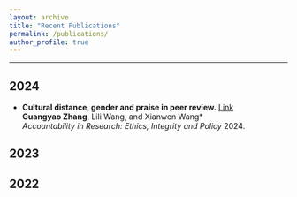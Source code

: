 ```yaml
---
layout: archive
title: "Recent Publications"
permalink: /publications/
author_profile: true
---
```


---
## 2024
- **Cultural distance, gender and praise in peer review.** [Link](https://www.tandfonline.com/doi/full/10.1080/08989621.2024.2409310) <br>
**Guangyao Zhang**, Lili Wang, and Xianwen Wang* <br>
<i>Accountability in Research: Ethics, Integrity and Policy</i> 2024.  

## 2023

## 2022
